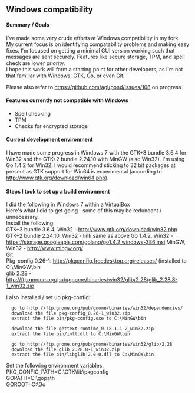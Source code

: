 Windows compatibility
---------------------

#### Summary / Goals
I've made some very crude efforts at Windows compatibility in my fork.  
My current focus is on identifying compatability problems and making easy fixes. 
I'm focused on getting a minimal GUI version working such that messages are sent securely. Features like secure storage, TPM, and spell check are lower priority.  
I hope this work will form a starting point for other developers, as I'm not that familiar with Windows, GTK, Go, or even Git.

Please also refer to https://github.com/agl/pond/issues/108 on progress

#### Features currently not compatible with Windows
+ Spell checking
+ TPM
+ Checks for encrypted storage

#### Current development environment
I have made some progress in Windows 7 with the GTK+3 bundle 3.6.4 for Win32 and the GTK+2 bundle 2.24.10 with MinGW (also Win32). I'm using Go 1.4.2 for Win32. I would recommend sticking to 32 bit packages at present as GTK support for Win64 is experimental (according to http://www.gtk.org/download/win64.php).  


#### Steps I took to set up a build environment
I did the following in Windows 7 within a VirtualBox  
Here's what I did to get going--some of this may be redundant / unnecessary.  
Install the following:  
GTK+3 bundle 3.6.4, Win32 - http://www.gtk.org/download/win32.php  
GTK+2 bundle 2.24.10, Win32 - link same as above
Go 1.4.2, Win32 - https://storage.googleapis.com/golang/go1.4.2.windows-386.msi
MinGW, Win32 - http://www.mingw.org/  
Git  
Pkg-config 0.26-1: http://pkgconfig.freedesktop.org/releases/ (installed to C:\MinGW\bin  
glib 2.28 - http://ftp.gnome.org/pub/gnome/binaries/win32/glib/2.28/glib_2.28.8-1_win32.zip  

I also installed / set up pkg-config:  
```  
  go to http://ftp.gnome.org/pub/gnome/binaries/win32/dependencies/  
  download the file pkg-config_0.26-1_win32.zip  
  extract the file bin/pkg-config.exe to C:\MinGW\bin  

  download the file gettext-runtime_0.18.1.1-2_win32.zip  
  extract the file bin/intl.dll to C:\MinGW\bin  

  go to http://ftp.gnome.org/pub/gnome/binaries/win32/glib/2.28  
  download the file glib_2.28.8-1_win32.zip  
  extract the file bin/libglib-2.0-0.dll to C:\MinGW\bin  
```

Set the following environment variables:  
PKG_CONFIG_PATH=C:\GTK\lib\pkgconfig  
GOPATH=C:\gopath  
GOROOT=C:\Go  
